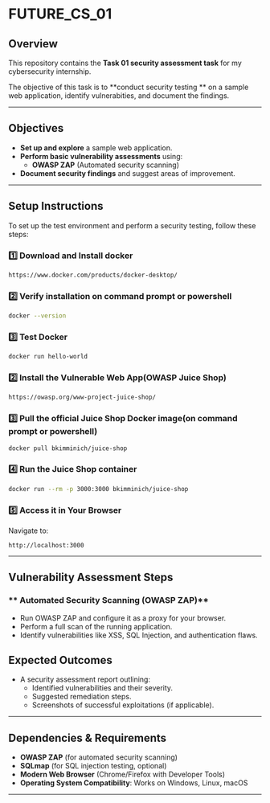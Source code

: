 # FUTURE_CS_01
## **Overview**
This repository contains the **Task 01 security assessment task** for my cybersecurity internship.

The objective of this task is to **conduct security testing ** on a sample web application, identify vulnerabities, and document the findings.

---

## **Objectives**
- **Set up and explore** a sample web application.
- **Perform basic vulnerability assessments** using:
  - **OWASP ZAP** (Automated security scanning)
- **Document security findings** and suggest areas of improvement.

---

## **Setup Instructions**
To set up the test environment and perform a security testing, follow these steps:

### **1️⃣ Download and Install docker**
```sh
https://www.docker.com/products/docker-desktop/
```

### **2️⃣ Verify installation on command prompt or powershell**
```sh
docker --version
```

### **3️⃣ Test Docker**
```sh
docker run hello-world
```

### **2️⃣ Install the Vulnerable Web App(OWASP Juice Shop)**
```sh
https://owasp.org/www-project-juice-shop/
```

### **3️⃣ Pull the official Juice Shop Docker image(on command prompt or powershell)**
```sh
docker pull bkimminich/juice-shop
```

### **4️⃣ Run the Juice Shop container**
```sh
docker run --rm -p 3000:3000 bkimminich/juice-shop
```

### **5️⃣ Access it in Your Browser**
Navigate to:
```
http://localhost:3000
```

---

## **Vulnerability Assessment Steps**
### ** Automated Security Scanning (OWASP ZAP)**
- Run OWASP ZAP and configure it as a proxy for your browser.
- Perform a full scan of the running application.
- Identify vulnerabilities like XSS, SQL Injection, and authentication flaws.

## **Expected Outcomes**
- A security assessment report outlining:
  - Identified vulnerabilities and their severity.
  - Suggested remediation steps.
  - Screenshots of successful exploitations (if applicable).

---

## **Dependencies & Requirements**
- **OWASP ZAP** (for automated security scanning)
- **SQLmap** (for SQL injection testing, optional)
- **Modern Web Browser** (Chrome/Firefox with Developer Tools)
- **Operating System Compatibility**: Works on Windows, Linux, macOS

---
